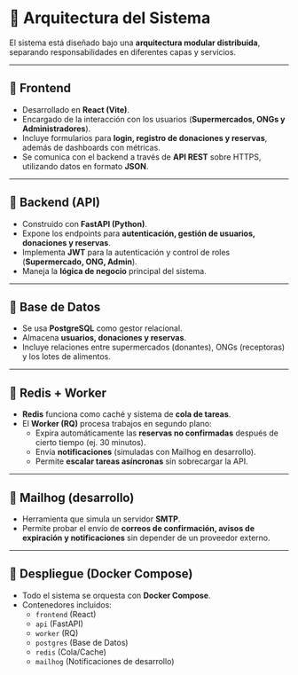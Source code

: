 # 🧭 Arquitectura del Sistema

El sistema está diseñado bajo una **arquitectura modular distribuida**, separando responsabilidades en diferentes capas y servicios.

---

## 🔹 Frontend
- Desarrollado en **React (Vite)**.  
- Encargado de la interacción con los usuarios (**Supermercados, ONGs y Administradores**).  
- Incluye formularios para **login, registro de donaciones y reservas**, además de dashboards con métricas.  
- Se comunica con el backend a través de **API REST** sobre HTTPS, utilizando datos en formato **JSON**.  

---

## 🔹 Backend (API)
- Construido con **FastAPI (Python)**.  
- Expone los endpoints para **autenticación, gestión de usuarios, donaciones y reservas**.  
- Implementa **JWT** para la autenticación y control de roles (**Supermercado, ONG, Admin**).  
- Maneja la **lógica de negocio** principal del sistema.  

---

## 🔹 Base de Datos
- Se usa **PostgreSQL** como gestor relacional.  
- Almacena **usuarios, donaciones y reservas**.  
- Incluye relaciones entre supermercados (donantes), ONGs (receptoras) y los lotes de alimentos.  

---

## 🔹 Redis + Worker
- **Redis** funciona como caché y sistema de **cola de tareas**.  
- El **Worker (RQ)** procesa trabajos en segundo plano:  
  - Expira automáticamente las **reservas no confirmadas** después de cierto tiempo (ej. 30 minutos).  
  - Envía **notificaciones** (simuladas con Mailhog en desarrollo).  
  - Permite **escalar tareas asíncronas** sin sobrecargar la API.  

---

## 🔹 Mailhog (desarrollo)
- Herramienta que simula un servidor **SMTP**.  
- Permite probar el envío de **correos de confirmación, avisos de expiración y notificaciones** sin depender de un proveedor externo.  

---

## 🔹 Despliegue (Docker Compose)
- Todo el sistema se orquesta con **Docker Compose**.  
- Contenedores incluidos:  
  - `frontend` (React)  
  - `api` (FastAPI)  
  - `worker` (RQ)  
  - `postgres` (Base de Datos)  
  - `redis` (Cola/Cache)  
  - `mailhog` (Notificaciones de desarrollo)
